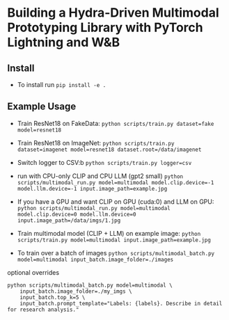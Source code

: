 
# Building a Hydra-Driven Multimodal Prototyping Library with PyTorch Lightning and W&B

## Install

- To install run
`pip install -e .`

## Example Usage

- Train ResNet18 on FakeData:
`python scripts/train.py dataset=fake model=resnet18`

- Train ResNet18 on ImageNet:
`python scripts/train.py dataset=imagenet model=resnet18 dataset.root=/data/imagenet`

- Switch logger to CSV:b
`python scripts/train.py logger=csv`

- run with CPU-only CLIP and CPU LLM (gpt2 small)
`python scripts/multimodal_run.py model=multimodal model.clip.device=-1 model.llm.device=-1 input.image_path=example.jpg`

- If you have a GPU and want CLIP on GPU (cuda:0) and LLM on GPU:
`python scripts/multimodal_run.py model=multimodal model.clip.device=0 model.llm.device=0 input.image_path=/data/imgs/1.jpg`

- Train multimodal model (CLIP + LLM) on example image:
`python scripts/train.py model=multimodal input.image_path=example.jpg`

- To train over a batch of images
`python scripts/multimodal_batch.py model=multimodal input_batch.image_folder=./images`

optional overrides
```
python scripts/multimodal_batch.py model=multimodal \
    input_batch.image_folder=./my_imgs \
    input_batch.top_k=5 \
    input_batch.prompt_template="Labels: {labels}. Describe in detail for research analysis."
```

